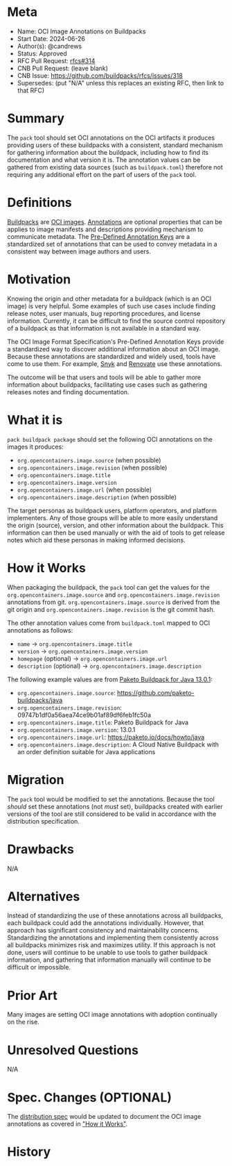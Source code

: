 # Meta
[meta]: #meta
- Name: OCI Image Annotations on Buildpacks
- Start Date: 2024-06-26
- Author(s): @candrews
- Status: Approved
- RFC Pull Request: [rfcs#314](https://github.com/buildpacks/rfcs/pull/314)
- CNB Pull Request: (leave blank)
- CNB Issue: https://github.com/buildpacks/rfcs/issues/318
- Supersedes: (put "N/A" unless this replaces an existing RFC, then link to that RFC)

# Summary
[summary]: #summary

The `pack` tool should set OCI annotations on the OCI artifacts it produces providing users of these buildpacks with a consistent, standard mechanism for gathering information about the buildpack, including how to find its documentation and what version it is. The annotation values can be gathered from existing data sources (such as `buildpack.toml`) therefore not requiring any additional effort on the part of users of the `pack` tool.

# Definitions
[definitions]: #definitions

[Buildpacks](https://buildpacks.io/docs/for-app-developers/concepts/buildpack/) are [OCI images](https://github.com/opencontainers/image-spec/blob/v1.1.0/README.md). [Annotations](https://github.com/opencontainers/image-spec/blob/v1.1.0/annotations.md) are optional properties that can be applies to image manifests and descriptions providing mechanism to communicate metadata. The [Pre-Defined Annotation Keys](https://github.com/opencontainers/image-spec/blob/v1.1.0/annotations.md#pre-defined-annotation-keys) are a standardized set of annotations that can be used to convey metadata in a consistent way between image authors and users.

# Motivation
[motivation]: #motivation

Knowing the origin and other metadata for a buildpack (which is an OCI image) is very helpful. Some examples of such use cases include finding release notes, user manuals, bug reporting procedures, and license information. Currently, it can be difficult to find the source control repository of a buildpack as that information is not available in a standard way.

The OCI Image Format Specification's Pre-Defined Annotation Keys provide a standardized way to discover additional information about an OCI image. Because these annotations are standardized and widely used, tools have come to use them. For example, [Snyk](https://snyk.io/blog/how-and-when-to-use-docker-labels-oci-container-annotations/) and [Renovate](https://github.com/renovatebot/renovate/blob/34.115.1/lib/modules/datasource/docker/readme.md) use these annotations.

The outcome will be that users and tools will be able to gather more information about buildpacks, facilitating use cases such as gathering releases notes and finding documentation.

# What it is
[what-it-is]: #what-it-is

`pack buildpack package` should set the following OCI annotations on the images it produces:

- `org.opencontainers.image.source` (when possible)
- `org.opencontainers.image.revision` (when possible)
- `org.opencontainers.image.title`
- `org.opencontainers.image.version`
- `org.opencontainers.image.url` (when possible)
- `org.opencontainers.image.description` (when possible)

The target personas as buildpack users, platform operators, and platform implementers. Any of those groups will be able to more easily understand the origin (source), version, and other information about the buildpack. This information can then be used manually or with the aid of tools to get release notes which aid these personas in making informed decisions.

# How it Works
[how-it-works]: #how-it-works

When packaging the buildpack, the `pack` tool can get the values for the `org.opencontainers.image.source` and `org.opencontainers.image.revision` annotations from git. `org.opencontainers.image.source` is derived from the git origin and `org.opencontainers.image.revision` is the git commit hash.

The other annotation values come from `buildpack.toml` mapped to OCI annotations as follows:

- `name` -> `org.opencontainers.image.title`
- `version` -> `org.opencontainers.image.version`
- `homepage` (optional) -> `org.opencontainers.image.url`
- `description` (optional) -> `org.opencontainers.image.description`

The following example values are from [Paketo Buildpack for Java 13.0.1](https://github.com/paketo-buildpacks/java/releases/tag/v13.0.1):

- `org.opencontainers.image.source`: https://github.com/paketo-buildpacks/java
- `org.opencontainers.image.revision`: 09747b1df0a56aea74ce9b01af89df6feb1fc50a
- `org.opencontainers.image.title`: Paketo Buildpack for Java
- `org.opencontainers.image.version`: 13.0.1
- `org.opencontainers.image.url`: https://paketo.io/docs/howto/java
- `org.opencontainers.image.description`: A Cloud Native Buildpack with an order definition suitable for Java applications

# Migration
[migration]: #migration

The `pack` tool would be modified to set the annotations. Because the tool _should_ set these annotations (not _must_ set), buildpacks created with earlier versions of the tool are still considered to be valid in accordance with the distribution specification.

# Drawbacks
[drawbacks]: #drawbacks

N/A

# Alternatives
[alternatives]: #alternatives

Instead of standardizing the use of these annotations across all buildpacks, each buildpack could add the annotations individually. However, that approach has significant consistency and maintainability concerns. Standardizing the annotations and implementing them consistently across all buildpacks minimizes risk and maximizes utility. If this approach is not done, users will continue to be unable to use tools to gather buildpack information, and gathering that information manually will continue to be difficult or impossible.

# Prior Art
[prior-art]: #prior-art

Many images are setting OCI image annotations with adoption continually on the rise.

# Unresolved Questions
[unresolved-questions]: #unresolved-questions

N/A

# Spec. Changes (OPTIONAL)
[spec-changes]: #spec-changes

The [distribution spec](https://github.com/buildpacks/spec/blob/main/distribution.md) would be updated to document the OCI image annotations as covered in ["How it Works"](#how-it-works).


# History
[history]: #history

<!--
## Amended
### Meta
[meta-1]: #meta-1
- Name: (fill in the amendment name: Variable Rename)
- Start Date: (fill in today's date: YYYY-MM-DD)
- Author(s): (Github usernames)
- Amendment Pull Request: (leave blank)

### Summary

A brief description of the changes.

### Motivation

Why was this amendment necessary?
--->